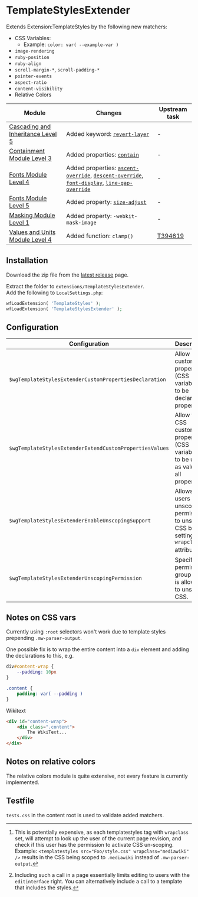 # TemplateStylesExtender

Extends Extension:TemplateStyles by the following new matchers:

* CSS Variables:
  * Example: `color: var( --example-var )`
* `image-rendering`
* `ruby-position`
* `ruby-align`
* `scroll-margin-*`, `scroll-padding-*`
* `pointer-events`
* `aspect-ratio`
* `content-visibility`
* Relative Colors

| Module | Changes | Upstream task
| - | - | - |
| [Cascading and Inheritance Level 5](https://www.w3.org/TR/css-cascade-5/) | Added keyword: [`revert-layer`](https://developer.mozilla.org/en-US/docs/Web/CSS/revert-layer) | - |
| [Containment Module Level 3](https://www.w3.org/TR/css-contain-3/) | Added properties: [`contain`](https://developer.mozilla.org/en-US/docs/Web/CSS/contain) | - |
| [Fonts Module Level 4](https://www.w3.org/TR/css-fonts-4/) | Added properties: [`ascent-override`](https://developer.mozilla.org/en-US/docs/Web/CSS/@font-face/ascent-override), [`descent-override`](https://developer.mozilla.org/en-US/docs/Web/CSS/@font-face/descent-override), [`font-display`](https://developer.mozilla.org/en-US/docs/Web/CSS/@font-face/font-display), [`line-gap-override`](https://developer.mozilla.org/en-US/docs/Web/CSS/@font-face/line-gap-override) | - |
| [Fonts Module Level 5](https://www.w3.org/TR/css-fonts-5/) | Added property: [`size-adjust`](https://developer.mozilla.org/en-US/docs/Web/CSS/@font-face/size-adjust) | - |
| [Masking Module Level 1](https://www.w3.org/TR/css-masking/) | Added property: `-webkit-mask-image` | - |
| [Values and Units Module Level 4](https://www.w3.org/TR/css-values-4/) | Added function: `clamp()` | [T394619](https://phabricator.wikimedia.org/T394619) |


## Installation
Download the zip file from the [latest release](https://github.com/octfx/mediawiki-extensions-TemplateStylesExtender/releases/latest) page.

Extract the folder to `extensions/TemplateStylesExtender`.  
Add the following to `LocalSettings.php`:
```php
wfLoadExtension( 'TemplateStyles' );
wfLoadExtension( 'TemplateStylesExtender' );
```

## Configuration

| Configuration | Description | Default |
| - | - | - |
| `$wgTemplateStylesExtenderCustomPropertiesDeclaration` | Allow CSS custom properties (CSS variables) to be declared as properties | `true` |
| `$wgTemplateStylesExtenderExtendCustomPropertiesValues` | Allow the CSS custom properties (CSS variables) to be used as values in all properties | `true`
| `$wgTemplateStylesExtenderEnableUnscopingSupport` | Allows users with unscope permissions to unscope CSS by setting a `wrapclass` attribute.[^1][^2] | `false` |
| `$wgTemplateStylesExtenderUnscopingPermission` | Specify a permission group that is allowed to unscope CSS. | `editinterface` |

[^1]: This is potentially expensive, as each templatestyles tag with `wrapclass` set, will attempt to look up the user of the current page revision, and check if this user has the permission to activate CSS un-scoping. <br/> Example: `<templatestyles src="Foo/style.css" wrapclass="mediawiki" />` results in the CSS being scoped to `.mediawiki` instead of `.mw-parser-output`.

[^2]: Including such a call in a page essentially limits editing to users with the `editinterface` right. You can alternatively include a call to a template that includes the styles.

## Notes on CSS vars
Currently using `:root` selectors won't work due to template styles prepending `.mw-parser-output`.

One possible fix is to wrap the entire content into a `div` element and adding the declarations to this, e.g.
```css
div#content-wrap {
	--padding: 10px
}

.content {
	padding: var( --padding )
}
```

Wikitext
```html
<div id="content-wrap">
	<div class=".content">
		The WikiText...
	</div>
</div>
```

## Notes on relative colors
The relative colors module is quite extensive, not every feature is currently implemented.

## Testfile
`tests.css` in the content root is used to validate added matchers.